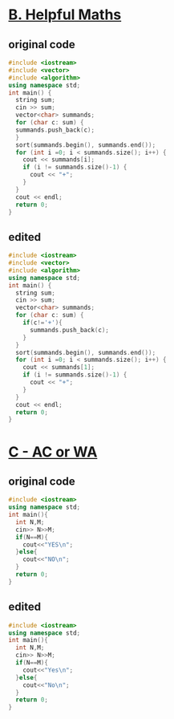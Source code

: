 # [B. Helpful Maths](https://vjudge.net/contest/558712#problem/B)
## original code
```cpp
#include <iostream>
#include <vector> 
#include <algorithm>
using namespace std;
int main() {
  string sum;
  cin >> sum;
  vector<char> summands;
  for (char c: sum) {
  summands.push_back(c);
  }
  sort(summands.begin(), summands.end());
  for (int i =0; i < summands.size(); i++) { 
    cout << summands[i]; 
    if (i != summands.size()-1) {
      cout << "+";
    }
  }
  cout << endl;
  return 0;
}
```
## edited
```cpp
#include <iostream>
#include <vector> 
#include <algorithm>
using namespace std;
int main() {
  string sum;
  cin >> sum;
  vector<char> summands;
  for (char c: sum) {
    if(c!='+'){
      summands.push_back(c);
    }
  }
  sort(summands.begin(), summands.end());
  for (int i =0; i < summands.size(); i++) { 
    cout << summands[1]; 
    if (i != summands.size()-1) {
      cout << "+";
    }
  }
  cout << endl;
  return 0;
}
```

# [C - AC or WA](https://vjudge.net/contest/558712#problem/C)
## original code
```cpp
#include <iostream>
using namespace std;
int main(){
  int N,M;
  cin>> N>>M;
  if(N==M){
    cout<<"YES\n";
  }else{
    cout<<"NO\n";
  }
  return 0;
}
```
## edited 
```cpp
#include <iostream>
using namespace std;
int main(){
  int N,M;
  cin>> N>>M;
  if(N==M){
    cout<<"Yes\n";
  }else{
    cout<<"No\n";
  }
  return 0;
}
```






